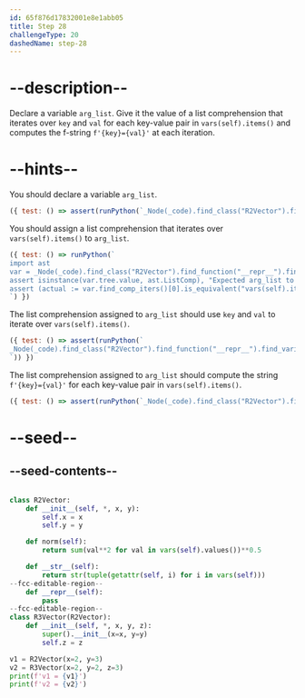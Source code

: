 ```yaml
---
id: 65f876d17832001e8e1abb05
title: Step 28
challengeType: 20
dashedName: step-28
---
```


# --description--

Declare a variable `arg_list`. Give it the value of a list comprehension that iterates over `key` and `val` for each key-value pair in `vars(self).items()` and computes the f-string `f'{key}={val}'` at each iteration.

# --hints--

You should declare a variable `arg_list`.

```js
({ test: () => assert(runPython(`_Node(_code).find_class("R2Vector").find_function("__repr__").has_variable("arg_list")`)) })
```

You should assign a list comprehension that iterates over `vars(self).items()` to `arg_list`.

```js
({ test: () => runPython(`
import ast
var = _Node(_code).find_class("R2Vector").find_function("__repr__").find_variable("arg_list")
assert isinstance(var.tree.value, ast.ListComp), "Expected arg_list to be a list comprehension"
assert (actual := var.find_comp_iters()[0].is_equivalent("vars(self).items()")), f"Expected vars(self).items(), got {actual}"
`) })
```

The list comprehension assigned to `arg_list` should use `key` and `val` to iterate over `vars(self).items()`.

```js
({ test: () => assert(runPython(`
_Node(_code).find_class("R2Vector").find_function("__repr__").find_variable("arg_list").find_comp_targets()[0].is_equivalent("key, val")
`)) })
```

The list comprehension assigned to `arg_list` should compute the string `f'{key}={val}'` for each key-value pair in `vars(self).items()`.

```js
({ test: () => assert(runPython(`_Node(_code).find_class("R2Vector").find_function("__repr__").find_variable("arg_list").find_comp_expr().is_equivalent("f'{key}={val}'")`)) })
```

# --seed--

## --seed-contents--

```py

class R2Vector:
    def __init__(self, *, x, y):
        self.x = x
        self.y = y

    def norm(self):
        return sum(val**2 for val in vars(self).values())**0.5

    def __str__(self):
        return str(tuple(getattr(self, i) for i in vars(self)))
--fcc-editable-region--
    def __repr__(self):
        pass
--fcc-editable-region--
class R3Vector(R2Vector):
    def __init__(self, *, x, y, z):
        super().__init__(x=x, y=y)
        self.z = z

v1 = R2Vector(x=2, y=3)
v2 = R3Vector(x=2, y=2, z=3)
print(f'v1 = {v1}')
print(f'v2 = {v2}')
```
